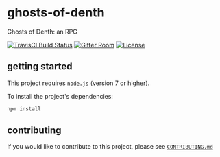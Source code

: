 # ghosts-of-denth

Ghosts of Denth: an RPG

[![TravisCI Build Status](https://img.shields.io/travis/mrpudn/ghosts-of-denth/master.svg)](https://travis-ci.org/mrpudn/ghosts-of-denth) [![Gitter Room](https://img.shields.io/gitter/room/ghosts-of-denth/Lobby.svg?colorB=1dce73)](https://gitter.im/ghosts-of-denth/Lobby) [![License](https://img.shields.io/github/license/mrpudn/ghosts-of-denth.svg)](LICENSE)

## getting started

This project requires [`node.js`](https://nodejs.org/en/) (version 7 or higher).

To install the project's dependencies:
```bash
npm install
```

## contributing

If you would like to contribute to this project, please see [`CONTRIBUTING.md`](CONTRIBUTING.md)

